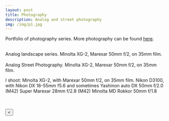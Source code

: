 ```yaml
---
layout: post
title: Photography
description: Analog and street photography
img: /img/p1.jpg
---
```


Portfolio of photography series.
More photography can be found <a href="http://www.flickr.com/photos/inzaie" target="blank">here</a>.

<div class="img_row">
	<img class="col one" src="{{ site.baseurl }}/img/a1.jpg" alt="" title=""/>
	<img class="col one" src="{{ site.baseurl }}/img/a2.jpg" alt="" title=""/>
	<img class="col one" src="{{ site.baseurl }}/img/a3.jpg" alt="" title=""/>
</div>
<div class="col three caption">
	Analog landscape series. Minolta XG-2, Marexar 50mm f/2, on 35mm film.
</div>
<div class="img_row">
	<img class="col one" src="{{ site.baseurl }}/img/s1.jpg" onmouseover="this.width=150" alt="" title=""/>
	<img class="col one" src="{{ site.baseurl }}/img/s2.jpg" alt="" title=""/>
	<img class="col one" src="{{ site.baseurl }}/img/s3.jpg" alt="" title=""/>
</div>
<div class="col three caption">
	Analog Street Photography. Minolta XG-2, Marexar 50mm f/2, on 35mm film.
</div>

<p>
I shoot:
Minolta XG-2, with Marexar 50mm f/2, on 35mm film.
Nikon D3100, with Nikon DX 18-55mm f5.6
and sometimes
Yashinon auto DX 50mm f/2.0 (M42)
Super Marexar 28mm f/2.8 (M42)
Minolta MD Rokkor 50mm f/1.8
</p>
<br>
<br>
<FORM><INPUT Type="button" VALUE="<" onClick="history.go(-1);return true;"></FORM>

